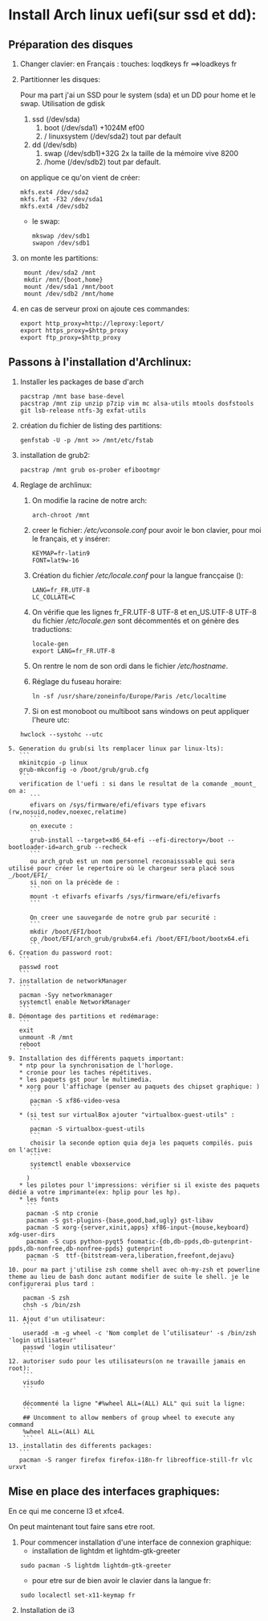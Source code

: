 # Install Arch linux uefi(sur ssd et dd):

   ## Préparation des disques

1. Changer clavier: en Français : touches: loqdkeys fr  ==>loadkeys fr
2. Partitionner les disques:

    Pour ma part j'ai un SSD pour le system (sda) et un DD pour home et le swap.
    Utilisation de gdisk
   1. ssd (/dev/sda) 
      1. boot (/dev/sda1) +1024M ef00
      2. / linuxsystem (/dev/sda2) tout par default
   2. dd (/dev/sdb)
      1. swap (/dev/sdb1)+32G 2x la taille de la mémoire vive 8200
      2. /home (/dev/sdb2) tout par default.

    on applique ce qu'on vient de créer:
    ```
    mkfs.ext4 /dev/sda2
    mkfs.fat -F32 /dev/sda1
    mkfs.ext4 /dev/sdb2
    ```
    * le swap:
       ```
       mkswap /dev/sdb1
       swapon /dev/sdb1
       ```

3. on monte les partitions:
   ```
    mount /dev/sda2 /mnt
    mkdir /mnt/{boot,home}
    mount /dev/sda1 /mnt/boot
    mount /dev/sdb2 /mnt/home
   ```
4. en cas de serveur proxi on ajoute ces commandes:
   ```
   export http_proxy=http://leproxy:leport/
   export https_proxy=$http_proxy
   export ftp_proxy=$http_proxy
   ```

## Passons à l'installation d'Archlinux:
  
   1. Installer les packages de base d'arch
      ```
      pacstrap /mnt base base-devel
      pacstrap /mnt zip unzip p7zip vim mc alsa-utils mtools dosfstools git lsb-release ntfs-3g exfat-utils
      ```
   2. création du fichier de listing des partitions:
      ```
      genfstab -U -p /mnt >> /mnt/etc/fstab
      ```
   3. installation de grub2:
      ```
      pacstrap /mnt grub os-prober efibootmgr
      ```

   4. Reglage de archlinux:
      1. On modifie la racine de  notre arch:
         ```
         arch-chroot /mnt
         ```
      2. creer le fichier: _/etc/vconsole.conf_ pour avoir le bon clavier, pour moi le français, et y insérer:
         ```
         KEYMAP=fr-latin9
         FONT=lat9w-16
         ```
      3. Création du fichier _/etc/locale.conf_ pour la langue francçaise ():
         ```
         LANG=fr_FR.UTF-8
         LC_COLLATE=C
         ```
      4. On vérifie que les lignes fr_FR.UTF-8 UTF-8 et en_US.UTF-8 UTF-8 du fichier _/etc/locale.gen_ sont décommentés et on génère des traductions:
         ```
         locale-gen
         export LANG=fr_FR.UTF-8
         ```
      5. On rentre le nom de son ordi dans le fichier _/etc/hostname_.
      6. Réglage du fuseau horaire:
         ```
         ln -sf /usr/share/zoneinfo/Europe/Paris /etc/localtime
         ```

      7. Si on est monoboot ou multiboot sans windows on peut appliquer l'heure utc:
      ```
      hwclock --systohc --utc
      ```
    5. Generation du grub(si lts remplacer linux par linux-lts):
       ```
       mkinitcpio -p linux
       grub-mkconfig -o /boot/grub/grub.cfg
       ```
       verification de l'uefi : si dans le resultat de la comande _mount_ on a:
          ```
          efivars on /sys/firmware/efi/efivars type efivars (rw,nosuid,nodev,noexec,relatime)
          ```
          on execute :
          ```
          grub-install --target=x86_64-efi --efi-directory=/boot --bootloader-id=arch_grub --recheck
          ```
          ou arch_grub est un nom personnel reconaisssable qui sera utilisé pour créer le repertoire où le chargeur sera placé sous _/boot/EFI/_
          si non on la précède de :
          ```
          mount -t efivarfs efivarfs /sys/firmware/efi/efivarfs
          ```

          On creer une sauvegarde de notre grub par securité :
          ```
          mkdir /boot/EFI/boot
          cp /boot/EFI/arch_grub/grubx64.efi /boot/EFI/boot/bootx64.efi
          ```
    6. Creation du password root:
       ```
       passwd root
       ```
    7. installation de networkManager
       ```
       pacman -Syy networkmanager
       systemctl enable NetworkManager
       ```
    8. Démontage des partitions et redémarage:
       ```
       exit
       unmount -R /mnt
       reboot
       ```
    9. Installation des différents paquets important:
       * ntp pour la synchronisation de l'horloge.
       * cronie pour les taches répétitives.
       * les paquets gst pour le multimedia.
       * xorg pour l'affichage (penser au paquets des chipset graphique: )
          ```
          pacman -S xf86-video-vesa
          ```
       * (si test sur virtualBox ajouter "virtualbox-guest-utils" :
          ```
          pacman -S virtualbox-guest-utils
          ```
          choisir la seconde option quia deja les paquets compilés. puis on l'active:
          ```
          systemctl enable vboxservice
          ```
         )
       * les pilotes pour l'impressions: vérifier si il existe des paquets dédié a votre imprimante(ex: hplip pour les hp).
       * les fonts
         ```
         pacman -S ntp cronie
         pacman -S gst-plugins-{base,good,bad,ugly} gst-libav
         pacman -S xorg-{server,xinit,apps} xf86-input-{mouse,keyboard} xdg-user-dirs
         pacman -S cups python-pyqt5 foomatic-{db,db-ppds,db-gutenprint-ppds,db-nonfree,db-nonfree-ppds} gutenprint
         pacman -S  ttf-{bitstream-vera,liberation,freefont,dejavu}
         ```
    10. pour ma part j'utilise zsh comme shell avec oh-my-zsh et powerline theme au lieu de bash donc autant modifier de suite le shell. je le configurerai plus tard :
        ```
        pacman -S zsh
        chsh -s /bin/zsh
        ```
    11. Ajout d'un utilisateur:
        ```
        useradd -m -g wheel -c 'Nom complet de l’utilisateur' -s /bin/zsh 'login utilisateur'
        passwd 'login utilisateur'
        ```
    12. autoriser sudo pour les utilisateurs(on ne travaille jamais en root):
        ```
        visudo
        ```

        décommenté la ligne "#%wheel ALL=(ALL) ALL" qui suit la ligne:
        ```
        ## Uncomment to allow members of group wheel to execute any command
        %wheel ALL=(ALL) ALL
        ```
    13. installatin des differents packages:
       ```
       pacman -S ranger firefox firefox-i18n-fr libreoffice-still-fr vlc urxvt
## Mise en place des interfaces graphiques:
En ce qui me concerne I3 et xfce4.

On peut maintenant tout faire sans etre root.

 1. Pour commencer installation d'une interface de connexion graphique:
    * installation de lightdm et lightdm-gtk-greeter
    ```
    sudo pacman -S lightdm lightdm-gtk-greeter
    ```
    * pour etre sur de bien avoir le clavier dans la langue fr:
    ```
    sudo localectl set-x11-keymap fr
    ```
 2. Installation de i3